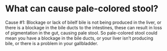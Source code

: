 # What can cause pale-colored stool?

Cause #1: Blockage or lack of bileIf bile is not being produced in the liver, or there is a blockage in the bile ducts to the intestines, these can result in loss of pigmentation in the gut, causing pale stool. So pale-colored stool could mean you have a blockage in the bile ducts, or your liver isn’t producing bile, or there is a problem in your gallbladder.